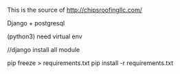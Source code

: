 This is the source of http://chipsroofingllc.com/

Django + postgresql

(python3)
need virtual env


//django install all module

pip freeze > requirements.txt
pip install -r requirements.txt  
